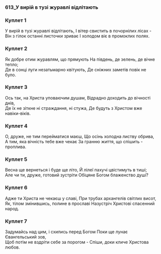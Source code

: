 ### 613_У вирій в тузі журавлі відлітають
### Куплет 1
У вирій в тузі журавлі відлітають, І вітер свистить в почорнілих лісах - <br/>Він з гілок останні листочки зриває І холодом віє в промоклих полях.
### Куплет 2
Як добре отим журавлям, що прямують На південь, де зелень, де вічне тепло; <br/>Де в сонці луги незатьмарно квітують, Де сніжних заметів повік не було.
### Куплет 3
Ось так, на Христа уповаючим душам, Відрадно доходить до вічності днів,<br/>Де їх не зіткне ні страждання, ні стужа, Де будуть з Христом вже навіки-віків.
### Куплет 4
О, друже, не тим перейматися маєш, Що осінь холодна листву обрива,<br/>А тим, яка вічність тебе вже чекає За гранню життя, що спішить - проплива.
### Куплет 5
Весна ще вернеться і буде ще літо, Й лілеї пахучі цвістимуть в тиші;<br/>Але чи ти, друже, готовий зустріти Обіцяне Богом блаженство душі?
### Куплет 6
Адже ти Христа не чекаєш у славі, При трубах архангелів світлих висот, <br/>Як, тілом змінившись, полине в прославі Назустріч Христові спасенний народ.
### Куплет 7
Задумайсь над цим, і схились перед Богом Поки ще лунає Євангельський зов,<br/>Щоб потім не вздріти себе за порогом - Спіши, доки кличе Христова любов.
